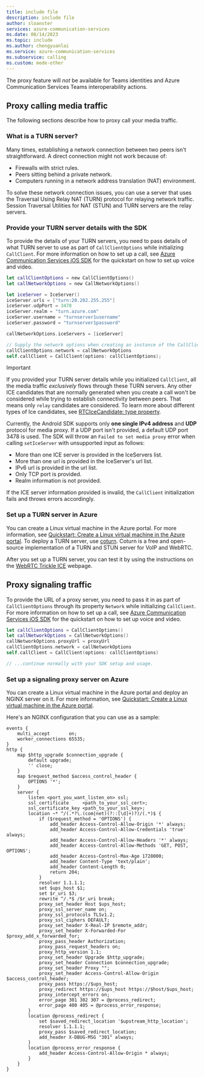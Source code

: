 ```yaml
---
title: include file
description: include file
author: sloanster
services: azure-communication-services
ms.date: 08/14/2023
ms.topic: include
ms.author: chengyuanlai
ms.service: azure-communication-services
ms.subservice: calling
ms.custom: mode-other
---
```


The proxy feature will *not* be available for Teams identities and Azure Communication Services Teams interoperability actions.

## Proxy calling media traffic

The following sections describe how to proxy call your media traffic.

### What is a TURN server?
Many times, establishing a network connection between two peers isn't straightforward. A direct connection might not work because of:

- Firewalls with strict rules.
- Peers sitting behind a private network.
- Computers running in a network address translation (NAT) environment.

To solve these network connection issues, you can use a server that uses the Traversal Using Relay NAT (TURN) protocol for relaying network traffic. Session Traversal Utilities for NAT (STUN) and TURN servers are the relay servers.

### Provide your TURN server details with the SDK
To provide the details of your TURN servers, you need to pass details of what TURN server to use as part of `CallClientOptions` while initializing `CallClient`. For more information on how to set up a call, see [Azure Communication Services iOS SDK](../../quickstarts/voice-video-calling/get-started-with-video-calling.md?pivots=platform-ios) for the quickstart on how to set up voice and video.

```swift
let callClientOptions = new CallClientOptions()
let callNetworkOptions = new CallNetworkOptions()

let iceServer = IceServer()
iceServer.urls = ["turn:20.202.255.255"]
iceServer.udpPort = 3478
iceServer.realm = "turn.azure.com"
iceServer.username = "turnserver1username"
iceServer.password = "turnserver1password"

callNetworkOptions.iceServers = [iceServer]

// Supply the network options when creating an instance of the CallClient
callClientOptions.network = callNetworkOptions
self.callClient = CallClient(options: callClientOptions);
```

> [!IMPORTANT]
> If you provided your TURN server details while you initialized `CallClient`, all the media traffic <i>exclusively</i> flows through these TURN servers. Any other ICE candidates that are normally generated when you create a call won't be considered while trying to establish connectivity between peers. That means only `relay` candidates are considered. To learn more about different types of Ice candidates, see [RTCIceCandidate: type property](https://developer.mozilla.org/en-US/docs/Web/API/RTCIceCandidate/type).

 Currently, the Android SDK supports only <b>one single IPv4 address</b> and <b>UDP</b> protocol for media proxy. If a UDP port isn't provided, a default UDP port 3478 is used. The SDK will throw an `Failed to set media proxy` error when calling `setIceServer` with unsupported input as follows:
 * More than one ICE server is provided in the IceServers list.
 * More than one url is provided in the IceServer's url list.
 * IPv6 url is provided in the url list.
 * Only TCP port is provided.
 * Realm information is not provided.

If the ICE server information provided is invalid, the `CallClient` initialization fails and throws errors accordingly.

### Set up a TURN server in Azure
You can create a Linux virtual machine in the Azure portal. For more information, see [Quickstart: Create a Linux virtual machine in the Azure portal](/azure/virtual-machines/linux/quick-create-portal?tabs=ubuntu). To deploy a TURN server, use [coturn](https://github.com/coturn/coturn). Coturn is a free and open-source implementation of a TURN and STUN server for VoIP and WebRTC.

After you set up a TURN server, you can test it by using the instructions on the [WebRTC Trickle ICE](https://webrtc.github.io/samples/src/content/peerconnection/trickle-ice/) webpage.

## Proxy signaling traffic

To provide the URL of a proxy server, you need to pass it in as part of `CallClientOptions` through its property `Network` while initializing `CallClient`. For more information on how to set up a call, see [Azure Communication Services iOS SDK](../../quickstarts/voice-video-calling/get-started-with-video-calling.md?pivots=platform-ios) for the quickstart on how to set up voice and video.

```swift
let callClientOptions = CallClientOptions()
let callNetworkOptions = CallNetworkOptions()
callNetworkOptions.proxyUrl = proxyUrl
callClientOptions.network = callNetworkOptions
self.callClient = CallClient(options: callClientOptions)

// ...continue normally with your SDK setup and usage.
```

### Set up a signaling proxy server on Azure
You can create a Linux virtual machine in the Azure portal and deploy an NGINX server on it. For more information, see [Quickstart: Create a Linux virtual machine in the Azure portal](/azure/virtual-machines/linux/quick-create-portal?tabs=ubuntu).

Here's an NGINX configuration that you can use as a sample:

```
events {
    multi_accept       on;
    worker_connections 65535;
}
http {
    map $http_upgrade $connection_upgrade {
        default upgrade;
        '' close;
    }
    map $request_method $access_control_header {
        OPTIONS '*';
    }
    server {
        listen <port_you_want_listen_on> ssl;
        ssl_certificate     <path_to_your_ssl_cert>;
        ssl_certificate_key <path_to_your_ssl_key>;
        location ~* ^/(.*?\.(com|net)(?::[\d]+)?)/(.*)$ {
            if ($request_method = 'OPTIONS') {
                add_header Access-Control-Allow-Origin '*' always;
                add_header Access-Control-Allow-Credentials 'true' always;
                add_header Access-Control-Allow-Headers '*' always;
                add_header Access-Control-Allow-Methods 'GET, POST, OPTIONS';
                add_header Access-Control-Max-Age 1728000;
                add_header Content-Type 'text/plain';
                add_header Content-Length 0;
                return 204;
            }
            resolver 1.1.1.1;
            set $ups_host $1;
            set $r_uri $3;
            rewrite ^/.*$ /$r_uri break;
            proxy_set_header Host $ups_host;
            proxy_ssl_server_name on;
            proxy_ssl_protocols TLSv1.2;
            proxy_ssl_ciphers DEFAULT;
            proxy_set_header X-Real-IP $remote_addr;
            proxy_set_header X-Forwarded-For $proxy_add_x_forwarded_for;
            proxy_pass_header Authorization;
            proxy_pass_request_headers on;
            proxy_http_version 1.1;
            proxy_set_header Upgrade $http_upgrade;
            proxy_set_header Connection $connection_upgrade;
            proxy_set_header Proxy "";
            proxy_set_header Access-Control-Allow-Origin $access_control_header;
            proxy_pass https://$ups_host;
            proxy_redirect https://$ups_host https://$host/$ups_host;
            proxy_intercept_errors on;
            error_page 301 302 307 = @process_redirect;
            error_page 400 405 = @process_error_response;
        }
        location @process_redirect {
            set $saved_redirect_location '$upstream_http_location';
            resolver 1.1.1.1;
            proxy_pass $saved_redirect_location;
            add_header X-DBUG-MSG "301" always;
        }
        location @process_error_response {
            add_header Access-Control-Allow-Origin * always;
        }
    }
}
```